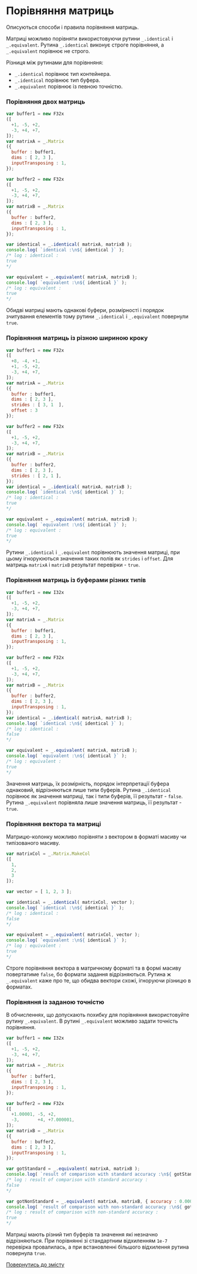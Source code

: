 # Порівняння матриць

Описуються способи і правила порівняння матриць.

Матриці можливо порівняти використовуючи рутини `_.identical` i `_.equivalent`. Рутина `_.identical` виконує строге порівняння, а `_.equivalent` порівнює не строго.

Різниця між рутинами для порівнняня:
- `_.identical` порівнює тип контейнера.
- `_.identical` порівнює тип буфера.
- `_.equivalent` порівнює із певною точністю.

### Порівняння двох матриць

```js
var buffer1 = new F32x
([
  +1, -5, +2,
  -3, +4, +7,
]);
var matrixA = _.Matrix
({
  buffer : buffer1,
  dims : [ 2, 3 ],
  inputTransposing : 1,
});

var buffer2 = new F32x
([
  +1, -5, +2,
  -3, +4, +7,
]);
var matrixB = _.Matrix
({
  buffer : buffer2,
  dims : [ 2, 3 ],
  inputTransposing : 1,
});

var identical = _.identical( matrixA, matrixB );
console.log( `identical :\n${ identical }` );
/* log : identical :
true
*/

var equivalent = _.equivalent( matrixA, matrixB );
console.log( `equivalent :\n${ identical }` );
/* log : equivalent :
true
*/
```

Обидві матриці мають однакові буфери, розмірності і порядок зчитування елементів тому рутини `_.identical` i `_.equivalent` повернули `true`.

### Порівняння матриць із різною шириною кроку

```js
var buffer1 = new F32x
([
  +8, -4, +1,
  +1, -5, +2,
  -3, +4, +7,
]);
var matrixA = _.Matrix
({
  buffer : buffer1,
  dims : [ 2, 3 ],
  strides : [ 3, 1  ],
  offset : 3
});

var buffer2 = new F32x
([
  +1, -5, +2,
  -3, +4, +7,
]);
var matrixB = _.Matrix
({
  buffer : buffer2,
  dims : [ 2, 3 ],
  strides : [ 2, 1 ],
});
var identical = _.identical( matrixA, matrixB );
console.log( `identical :\n${ identical }` );
/* log : identical :
true
*/

var equivalent = _.equivalent( matrixA, matrixB );
console.log( `equivalent :\n${ identical }` );
/* log : equivalent :
true
*/
```

Рутини `_.identical` i `_.equivalent` порівнюють значення матриці, при цьому ігноруюються значення таких полів як `strides` i `offset`. Для матриць `matrixA` i `matrixB` результат перевірки - `true`.

### Порівняння матриць із буферами різних типів

```js
var buffer1 = new I32x
([
  +1, -5, +2,
  -3, +4, +7,
]);
var matrixA = _.Matrix
({
  buffer : buffer1,
  dims : [ 2, 3 ],
  inputTransposing : 1,
});

var buffer2 = new F32x
([
  +1, -5, +2,
  -3, +4, +7,
]);
var matrixB = _.Matrix
({
  buffer : buffer2,
  dims : [ 2, 3 ],
  inputTransposing : 1,
});
var identical = _.identical( matrixA, matrixB );
console.log( `identical :\n${ identical }` );
/* log : identical :
false
*/

var equivalent = _.equivalent( matrixA, matrixB );
console.log( `equivalent :\n${ identical }` );
/* log : equivalent :
true
*/
```

Значення матриць, їх розмірність, порядок інтерпретації буфера однаковий, відрізняються лише типи буферів. Рутина `_.identical` порівнює як значення матриці, так і типи буферів, її результат - `false`. Рутина `_.equivalent` порівняла лише значення матриць, її результат - `true`.

### Порівняння вектора та матриці

Матрицю-колонку можливо порівняти з вектором в форматі масиву чи типізованого масиву.

```js
var matrixCol = _.Matrix.MakeCol
([
  1,
  2,
  3
]);

var vector = [ 1, 2, 3 ];

var identical = _.identical( matrixCol, vector );
console.log( `identical :\n${ identical }` );
/* log : identical :
false
*/

var equivalent = _.equivalent( matrixCol, vector );
console.log( `equivalent :\n${ identical }` );
/* log : equivalent :
true
*/
```

Строге порівняння вектора в матричному форматі та в формі масиву повертатиме `false`, бо формати задання відрізняються. Рутина ж `_.equivalent` каже про те, що обидва вектори схожі, ігноруючи різницю в форматах.

### Порівняння із заданою точністю

В обчисленнях, що допускають похибку для порівняння використовуйте рутину `_.equivalent`. В рутині `_.equivalent` можливо задати точність порівняння.

```js
var buffer1 = new I32x
([
  +1, -5, +2,
  -3, +4, +7,
]);
var matrixA = _.Matrix
({
  buffer : buffer1,
  dims : [ 2, 3 ],
  inputTransposing : 1,
});

var buffer2 = new F32x
([
  +1.00001, -5, +2,
  -3,       +4, +7.000001,
]);
var matrixB = _.Matrix
({
  buffer : buffer2,
  dims : [ 2, 3 ],
  inputTransposing : 1,
});

var gotStandard = _.equivalent( matrixA, matrixB );
console.log( `result of comparison with standard accuracy :\n${ gotStandard }` );
/* log : result of comparison with standard accuracy :
false
*/

var gotNonStandard = _.equivalent( matrixA, matrixB, { accuracy : 0.0001 } );
console.log( `result of comparison with non-standard accuracy :\n${ gotNonStandard }` );
/* log : result of comparison with non-standard accuracy :
true
*/
```

Матриці мають різний тип буферів та значення які незначно відрізняються. При порівнянні зі стандартним відхиленням `1e-7` перевірка провалилась, а при встановленні більшого відхилення рутина повернула `true`.

[Повернутись до змісту](../README.md#Туторіали)
